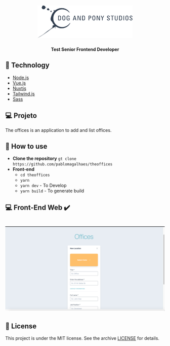 <h1 align="center">
    <img alt="Dog And Pony Studios" title="#dog" src="dog.svg" width="300px" />
</h1>

<h4 align="center"> 
    Test Senior Frontend Developer
</h4>

## :rocket: Technology

 
- [Node.js](https://nodejs.org/en/) 
- [Vue.js](https://jp.vuejs.org/)
- [Nuxtjs](https://nuxtjs.org/)
- [Tailwind.js](https://tailwindcss.com/)
- [Sass](https://sass-lang.com/)

## :computer: Projeto
The offices is an application to add and list offices.

## :page_with_curl: How to use
- **Clone the repository** `gt clone https://github.com/pablomagalhaes/theoffices`
- **Front-end** 
    - ```cd theoffices```
    - ```yarn```
    - ```yarn dev``` - To Develop 
    - ```yarn build``` - To generate build 

## :computer: Front-End Web :heavy_check_mark:

<h1 align="center">
    <img alt="Desktop" title="Desktop" src="home.png" width="800px" />
</h1>

## :memo: License

This project is under the MIT license. See the archive [LICENSE](LICENSE) for details.